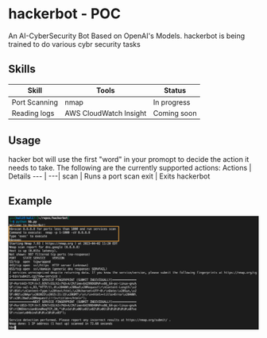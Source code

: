 # hackerbot - POC
An AI-CyberSecurity Bot Based on OpenAI's Models. hackerbot is being trained to do various cybr security tasks

## Skills
Skill | Tools | Status |
--- | --- | ---
Port Scanning | nmap | In progress
Reading logs | AWS CloudWatch Insight | Coming soon

## Usage
hacker bot will use the first "word" in your promopt to decide the action it needs to take. The following are the currently supported actions:
Actions | Details
--- | ---|
scan | Runs a port scan
exit | Exits hackerbot 

## Example

![alt text](hackerbot-screenshot-1.png?raw=true)

